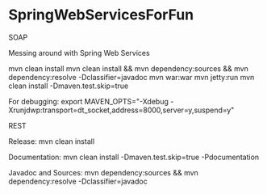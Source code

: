 SpringWebServicesForFun
=======================

SOAP

Messing around with Spring Web Services

mvn clean install
mvn clean install && mvn dependency:sources && mvn dependency:resolve -Dclassifier=javadoc
mvn war:war
mvn jetty:run
mvn clean install -Dmaven.test.skip=true



For debugging: export MAVEN_OPTS="-Xdebug -Xrunjdwp:transport=dt_socket,address=8000,server=y,suspend=y"


REST

Release:
mvn clean install

Documentation:
mvn clean install -Dmaven.test.skip=true -Pdocumentation

Javadoc and Sources:
mvn dependency:sources && mvn dependency:resolve -Dclassifier=javadoc
